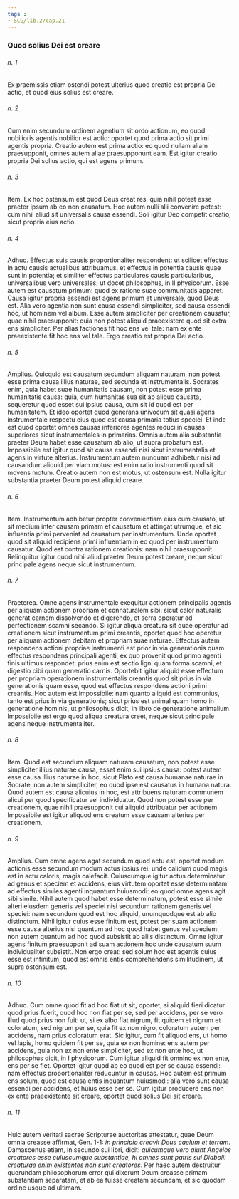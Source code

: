 ```yaml
---
tags : 
- SCG/lib.2/cap.21
---
```


### Quod solius Dei est creare

###### n. 1
Ex praemissis etiam ostendi potest ulterius quod creatio est propria Dei actio, et quod eius solius est creare.

###### n. 2
Cum enim secundum ordinem agentium sit ordo actionum, eo quod nobilioris agentis nobilior est actio: oportet quod prima actio sit primi agentis propria. Creatio autem est prima actio: eo quod nullam aliam praesupponit, omnes autem aliae praesupponunt eam. Est igitur creatio propria Dei solius actio, qui est agens primum.

###### n. 3
Item. Ex hoc ostensum est quod Deus creat res, quia nihil potest esse praeter ipsum ab eo non causatum. Hoc autem nulli alii convenire potest: cum nihil aliud sit universalis causa essendi. Soli igitur Deo competit creatio, sicut propria eius actio.

###### n. 4
Adhuc. Effectus suis causis proportionaliter respondent: ut scilicet effectus in actu causis actualibus attribuamus, et effectus in potentia causis quae sunt in potentia; et similiter effectus particulares causis particularibus, universalibus vero universales; ut docet philosophus, in II physicorum. Esse autem est causatum primum: quod ex ratione suae communitatis apparet. Causa igitur propria essendi est agens primum et universale, quod Deus est. Alia vero agentia non sunt causa essendi simpliciter, sed causa essendi hoc, ut hominem vel album. Esse autem simpliciter per creationem causatur, quae nihil praesupponit: quia non potest aliquid praeexistere quod sit extra ens simpliciter. Per alias factiones fit hoc ens vel tale: nam ex ente praeexistente fit hoc ens vel tale. Ergo creatio est propria Dei actio.

###### n. 5
Amplius. Quicquid est causatum secundum aliquam naturam, non potest esse prima causa illius naturae, sed secunda et instrumentalis. Socrates enim, quia habet suae humanitatis causam, non potest esse prima humanitatis causa: quia, cum humanitas sua sit ab aliquo causata, sequeretur quod esset sui ipsius causa, cum sit id quod est per humanitatem. Et ideo oportet quod generans univocum sit quasi agens instrumentale respectu eius quod est causa primaria totius speciei. Et inde est quod oportet omnes causas inferiores agentes reduci in causas superiores sicut instrumentales in primarias. Omnis autem alia substantia praeter Deum habet esse causatum ab alio, ut supra probatum est. Impossibile est igitur quod sit causa essendi nisi sicut instrumentalis et agens in virtute alterius. Instrumentum autem nunquam adhibetur nisi ad causandum aliquid per viam motus: est enim ratio instrumenti quod sit movens motum. Creatio autem non est motus, ut ostensum est. Nulla igitur substantia praeter Deum potest aliquid creare.

###### n. 6
Item. Instrumentum adhibetur propter convenientiam eius cum causato, ut sit medium inter causam primam et causatum et attingat utrumque, et sic influentia primi perveniat ad causatum per instrumentum. Unde oportet quod sit aliquid recipiens primi influentiam in eo quod per instrumentum causatur. Quod est contra rationem creationis: nam nihil praesupponit. Relinquitur igitur quod nihil aliud praeter Deum potest creare, neque sicut principale agens neque sicut instrumentum.

###### n. 7
Praeterea. Omne agens instrumentale exequitur actionem principalis agentis per aliquam actionem propriam et connaturalem sibi: sicut calor naturalis generat carnem dissolvendo et digerendo, et serra operatur ad perfectionem scamni secando. Si igitur aliqua creatura sit quae operatur ad creationem sicut instrumentum primi creantis, oportet quod hoc operetur per aliquam actionem debitam et propriam suae naturae. Effectus autem respondens actioni propriae instrumenti est prior in via generationis quam effectus respondens principali agenti, ex quo provenit quod primo agenti finis ultimus respondet: prius enim est sectio ligni quam forma scamni, et digestio cibi quam generatio carnis. Oportebit igitur aliquid esse effectum per propriam operationem instrumentalis creantis quod sit prius in via generationis quam esse, quod est effectus respondens actioni primi creantis. Hoc autem est impossibile: nam quanto aliquid est communius, tanto est prius in via generationis; sicut prius est animal quam homo in generatione hominis, ut philosophus dicit, in libro de generatione animalium. Impossibile est ergo quod aliqua creatura creet, neque sicut principale agens neque instrumentaliter.

###### n. 8
Item. Quod est secundum aliquam naturam causatum, non potest esse simpliciter illius naturae causa, esset enim sui ipsius causa: potest autem esse causa illius naturae in hoc, sicut Plato est causa humanae naturae in Socrate, non autem simpliciter, eo quod ipse est causatus in humana natura. Quod autem est causa alicuius in hoc, est attribuens naturam communem alicui per quod specificatur vel individuatur. Quod non potest esse per creationem, quae nihil praesupponit cui aliquid attribuatur per actionem. Impossibile est igitur aliquod ens creatum esse causam alterius per creationem.

###### n. 9
Amplius. Cum omne agens agat secundum quod actu est, oportet modum actionis esse secundum modum actus ipsius rei: unde calidum quod magis est in actu caloris, magis calefacit. Cuiuscumque igitur actus determinatur ad genus et speciem et accidens, eius virtutem oportet esse determinatam ad effectus similes agenti inquantum huiusmodi: eo quod omne agens agit sibi simile. Nihil autem quod habet esse determinatum, potest esse simile alteri eiusdem generis vel speciei nisi secundum rationem generis vel speciei: nam secundum quod est hoc aliquid, unumquodque est ab alio distinctum. Nihil igitur cuius esse finitum est, potest per suam actionem esse causa alterius nisi quantum ad hoc quod habet genus vel speciem: non autem quantum ad hoc quod subsistit ab aliis distinctum. Omne igitur agens finitum praesupponit ad suam actionem hoc unde causatum suum individualiter subsistit. Non ergo creat: sed solum hoc est agentis cuius esse est infinitum, quod est omnis entis comprehendens similitudinem, ut supra ostensum est.

###### n. 10
Adhuc. Cum omne quod fit ad hoc fiat ut sit, oportet, si aliquid fieri dicatur quod prius fuerit, quod hoc non fiat per se, sed per accidens, per se vero illud quod prius non fuit: ut, si ex albo fiat nigrum, fit quidem et nigrum et coloratum, sed nigrum per se, quia fit ex non nigro, coloratum autem per accidens, nam prius coloratum erat. Sic igitur, cum fit aliquod ens, ut homo vel lapis, homo quidem fit per se, quia ex non homine: ens autem per accidens, quia non ex non ente simpliciter, sed ex non ente hoc, ut philosophus dicit, in I physicorum. Cum igitur aliquid fit omnino ex non ente, ens per se fiet. Oportet igitur quod ab eo quod est per se causa essendi: nam effectus proportionaliter reducuntur in causas. Hoc autem est primum ens solum, quod est causa entis inquantum huiusmodi: alia vero sunt causa essendi per accidens, et huius esse per se. Cum igitur producere ens non ex ente praeexistente sit creare, oportet quod solius Dei sit creare.

###### n. 11
Huic autem veritati sacrae Scripturae auctoritas attestatur, quae Deum omnia creasse affirmat, Gen. 1-1: *in principio creavit Deus caelum et terram*. Damascenus etiam, in secundo sui libri, dicit: *quicumque vero aiunt Angelos creatores esse cuiuscumque substantiae, hi omnes sunt patris sui Diaboli: creaturae enim existentes non sunt creatores*. Per haec autem destruitur quorundam philosophorum error qui dixerunt Deum creasse primam substantiam separatam, et ab ea fuisse creatam secundam, et sic quodam ordine usque ad ultimam.

